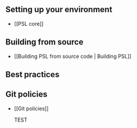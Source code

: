 ## Setting up your environment
- [[PSL core]]

## Building from source
- [[Building PSL from source code | Building PSL]]

## Best practices

## Git policies
- [[Git policies]]

    TEST



